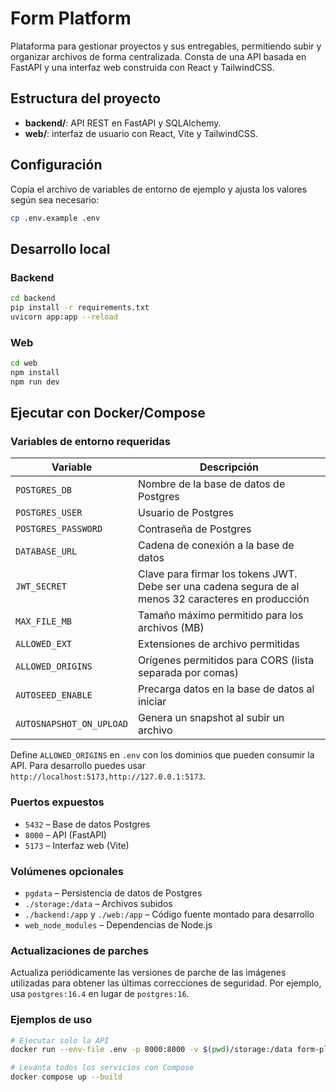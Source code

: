 # Form Platform

Plataforma para gestionar proyectos y sus entregables, permitiendo subir y
organizar archivos de forma centralizada. Consta de una API basada en FastAPI
y una interfaz web construida con React y TailwindCSS.

## Estructura del proyecto

- **backend/**: API REST en FastAPI y SQLAlchemy.
- **web/**: interfaz de usuario con React, Vite y TailwindCSS.

## Configuración

Copia el archivo de variables de entorno de ejemplo y ajusta los valores según sea necesario:

```bash
cp .env.example .env
```

## Desarrollo local

### Backend

```bash
cd backend
pip install -r requirements.txt
uvicorn app:app --reload
```

### Web

```bash
cd web
npm install
npm run dev
```

## Ejecutar con Docker/Compose

### Variables de entorno requeridas

| Variable              | Descripción                                      |
|-----------------------|--------------------------------------------------|
| `POSTGRES_DB`         | Nombre de la base de datos de Postgres           |
| `POSTGRES_USER`       | Usuario de Postgres                              |
| `POSTGRES_PASSWORD`   | Contraseña de Postgres                           |
| `DATABASE_URL`        | Cadena de conexión a la base de datos            |
| `JWT_SECRET`          | Clave para firmar los tokens JWT. Debe ser una cadena segura de al menos 32 caracteres en producción |
| `MAX_FILE_MB`         | Tamaño máximo permitido para los archivos (MB)   |
| `ALLOWED_EXT`         | Extensiones de archivo permitidas                |
| `ALLOWED_ORIGINS`     | Orígenes permitidos para CORS (lista separada por comas) |
| `AUTOSEED_ENABLE`     | Precarga datos en la base de datos al iniciar    |
| `AUTOSNAPSHOT_ON_UPLOAD` | Genera un snapshot al subir un archivo        |

Define `ALLOWED_ORIGINS` en `.env` con los dominios que pueden consumir la API. Para desarrollo puedes usar `http://localhost:5173,http://127.0.0.1:5173`.

### Puertos expuestos

- `5432` – Base de datos Postgres
- `8000` – API (FastAPI)
- `5173` – Interfaz web (Vite)

### Volúmenes opcionales

- `pgdata` – Persistencia de datos de Postgres
- `./storage:/data` – Archivos subidos
- `./backend:/app` y `./web:/app` – Código fuente montado para desarrollo
- `web_node_modules` – Dependencias de Node.js

### Actualizaciones de parches

Actualiza periódicamente las versiones de parche de las imágenes utilizadas para obtener las últimas correcciones de seguridad. Por ejemplo, usa `postgres:16.4` en lugar de `postgres:16`.

### Ejemplos de uso

```bash
# Ejecutar solo la API
docker run --env-file .env -p 8000:8000 -v $(pwd)/storage:/data form-platform-api

# Levanta todos los servicios con Compose
docker compose up --build
```
